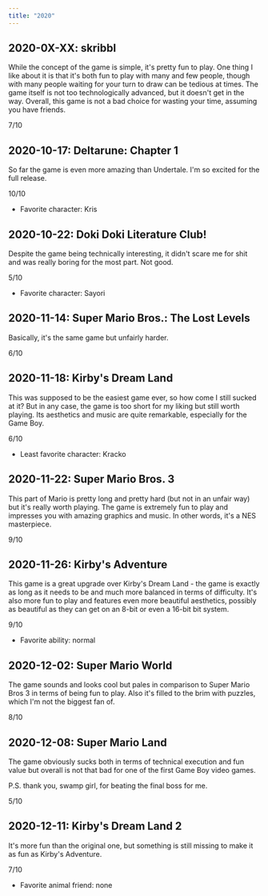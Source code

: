 ```yaml
---
title: "2020"
---
```


## 2020-0X-XX: skribbl

While the concept of the game is simple, it's pretty fun to play. One
thing I like about it is that it's both fun to play with many and few
people, though with many people waiting for your turn to draw can be
tedious at times. The game itself is not too technologically advanced,
but it doesn't get in the way. Overall, this game is not a bad choice
for wasting your time, assuming you have friends.

7/10

## 2020-10-17: Deltarune: Chapter 1

So far the game is even more amazing than Undertale. I'm so excited
for the full release.

10/10

* Favorite character: Kris

## 2020-10-22: Doki Doki Literature Club!

Despite the game being technically interesting, it didn't scare me for
shit and was really boring for the most part. Not good.

5/10

* Favorite character: Sayori

## 2020-11-14: Super Mario Bros.: The Lost Levels

Basically, it's the same game but unfairly harder.

6/10

## 2020-11-18: Kirby's Dream Land

This was supposed to be the easiest game ever, so how come I still
sucked at it? But in any case, the game is too short for my liking but
still worth playing. Its aesthetics and music are quite remarkable,
especially for the Game Boy.

6/10

* Least favorite character: Kracko

## 2020-11-22: Super Mario Bros. 3

This part of Mario is pretty long and pretty hard (but not in an
unfair way) but it's really worth playing. The game is extremely fun
to play and impresses you with amazing graphics and music. In other
words, it's a NES masterpiece.

9/10

## 2020-11-26: Kirby's Adventure

This game is a great upgrade over Kirby's Dream Land - the game is
exactly as long as it needs to be and much more balanced in terms of
difficulty. It's also more fun to play and features even more
beautiful aesthetics, possibly as beautiful as they can get on an
8-bit or even a 16-bit bit system.

9/10

* Favorite ability: normal

## 2020-12-02: Super Mario World

The game sounds and looks cool but pales in comparison to Super Mario
Bros 3 in terms of being fun to play. Also it's filled to the brim
with puzzles, which I'm not the biggest fan of.

8/10

## 2020-12-08: Super Mario Land

The game obviously sucks both in terms of technical execution and fun
value but overall is not that bad for one of the first Game Boy video
games.

P.S. thank you, swamp girl, for beating the final boss for me.

5/10

## 2020-12-11: Kirby's Dream Land 2

It's more fun than the original one, but something is still missing to
make it as fun as Kirby's Adventure.

7/10

* Favorite animal friend: none
